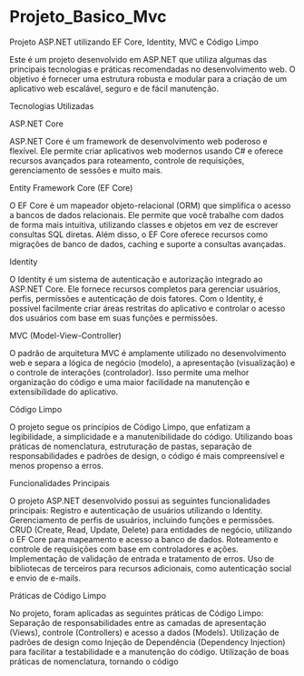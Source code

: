 # Projeto_Basico_Mvc

Projeto ASP.NET utilizando EF Core, Identity, MVC e Código Limpo

Este é um projeto desenvolvido em ASP.NET que utiliza algumas das principais tecnologias e práticas recomendadas no desenvolvimento web. O objetivo é fornecer uma estrutura robusta e modular para a criação de um aplicativo web escalável, seguro e de fácil manutenção.

Tecnologias Utilizadas

ASP.NET Core

ASP.NET Core é um framework de desenvolvimento web poderoso e flexível. Ele permite criar aplicativos web modernos usando C# e oferece recursos avançados para roteamento, controle de requisições, gerenciamento de sessões e muito mais.

Entity Framework Core (EF Core)

O EF Core é um mapeador objeto-relacional (ORM) que simplifica o acesso a bancos de dados relacionais. Ele permite que você trabalhe com dados de forma mais intuitiva, utilizando classes e objetos em vez de escrever consultas SQL diretas. Além disso, o EF Core oferece recursos como migrações de banco de dados, caching e suporte a consultas avançadas.

Identity

O Identity é um sistema de autenticação e autorização integrado ao ASP.NET Core. Ele fornece recursos completos para gerenciar usuários, perfis, permissões e autenticação de dois fatores. Com o Identity, é possível facilmente criar áreas restritas do aplicativo e controlar o acesso dos usuários com base em suas funções e permissões.

MVC (Model-View-Controller)

O padrão de arquitetura MVC é amplamente utilizado no desenvolvimento web e separa a lógica de negócio (modelo), a apresentação (visualização) e o controle de interações (controlador). Isso permite uma melhor organização do código e uma maior facilidade na manutenção e extensibilidade do aplicativo.

Código Limpo

O projeto segue os princípios de Código Limpo, que enfatizam a legibilidade, a simplicidade e a manutenibilidade do código. Utilizando boas práticas de nomenclatura, estruturação de pastas, separação de responsabilidades e padrões de design, o código é mais compreensível e menos propenso a erros.

Funcionalidades Principais

O projeto ASP.NET desenvolvido possui as seguintes funcionalidades principais: Registro e autenticação de usuários utilizando o Identity. Gerenciamento de perfis de usuários, incluindo funções e permissões. CRUD (Create, Read, Update, Delete) para entidades de negócio, utilizando o EF Core para mapeamento e acesso a banco de dados. Roteamento e controle de requisições com base em controladores e ações. Implementação de validação de entrada e tratamento de erros. Uso de bibliotecas de terceiros para recursos adicionais, como autenticação social e envio de e-mails.

Práticas de Código Limpo

No projeto, foram aplicadas as seguintes práticas de Código Limpo: Separação de responsabilidades entre as camadas de apresentação (Views), controle (Controllers) e acesso a dados (Models). Utilização de padrões de design como Injeção de Dependência (Dependency Injection) para facilitar a testabilidade e a manutenção do código. Utilização de boas práticas de nomenclatura, tornando o código
